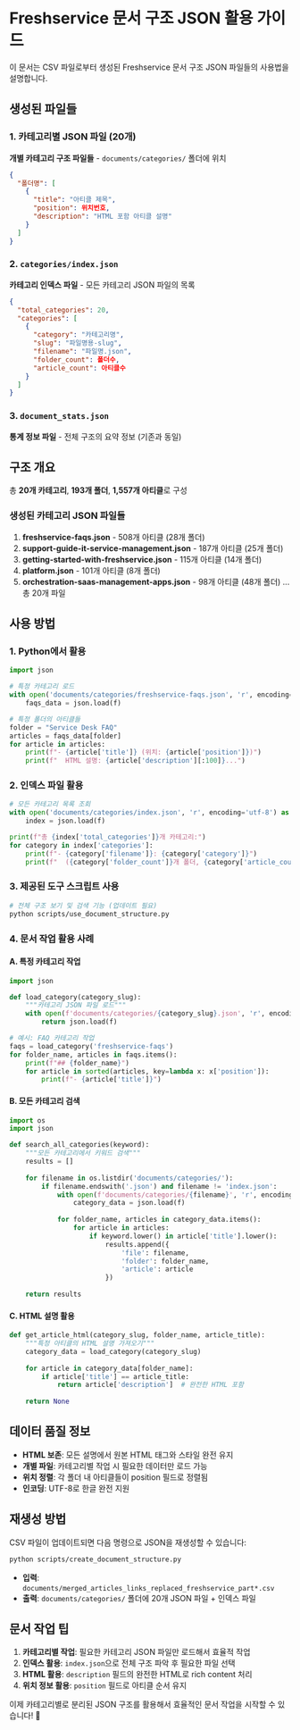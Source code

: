 # Freshservice 문서 구조 JSON 활용 가이드

이 문서는 CSV 파일로부터 생성된 Freshservice 문서 구조 JSON 파일들의 사용법을 설명합니다.

## 생성된 파일들

### 1. 카테고리별 JSON 파일 (20개)
**개별 카테고리 구조 파일들** - `documents/categories/` 폴더에 위치
```json
{
  "폴더명": [
    {
      "title": "아티클 제목",
      "position": 위치번호,
      "description": "HTML 포함 아티클 설명"
    }
  ]
}
```

### 2. `categories/index.json`
**카테고리 인덱스 파일** - 모든 카테고리 JSON 파일의 목록
```json
{
  "total_categories": 20,
  "categories": [
    {
      "category": "카테고리명",
      "slug": "파일명용-slug",
      "filename": "파일명.json",
      "folder_count": 폴더수,
      "article_count": 아티클수
    }
  ]
}
```

### 3. `document_stats.json`
**통계 정보 파일** - 전체 구조의 요약 정보 (기존과 동일)

## 구조 개요

총 **20개 카테고리**, **193개 폴더**, **1,557개 아티클**로 구성

### 생성된 카테고리 JSON 파일들
1. **freshservice-faqs.json** - 508개 아티클 (28개 폴더)
2. **support-guide-it-service-management.json** - 187개 아티클 (25개 폴더)
3. **getting-started-with-freshservice.json** - 115개 아티클 (14개 폴더)
4. **platform.json** - 101개 아티클 (8개 폴더)
5. **orchestration-saas-management-apps.json** - 98개 아티클 (48개 폴더)
... 총 20개 파일

## 사용 방법

### 1. Python에서 활용
```python
import json

# 특정 카테고리 로드
with open('documents/categories/freshservice-faqs.json', 'r', encoding='utf-8') as f:
    faqs_data = json.load(f)

# 특정 폴더의 아티클들
folder = "Service Desk FAQ"
articles = faqs_data[folder]
for article in articles:
    print(f"- {article['title']} (위치: {article['position']})")
    print(f"  HTML 설명: {article['description'][:100]}...")
```

### 2. 인덱스 파일 활용
```python
# 모든 카테고리 목록 조회
with open('documents/categories/index.json', 'r', encoding='utf-8') as f:
    index = json.load(f)

print(f"총 {index['total_categories']}개 카테고리:")
for category in index['categories']:
    print(f"- {category['filename']}: {category['category']}")
    print(f"  ({category['folder_count']}개 폴더, {category['article_count']}개 아티클)")
```

### 3. 제공된 도구 스크립트 사용
```bash
# 전체 구조 보기 및 검색 기능 (업데이트 필요)
python scripts/use_document_structure.py
```

### 4. 문서 작업 활용 사례

#### A. 특정 카테고리 작업
```python
import json

def load_category(category_slug):
    """카테고리 JSON 파일 로드"""
    with open(f'documents/categories/{category_slug}.json', 'r', encoding='utf-8') as f:
        return json.load(f)

# 예시: FAQ 카테고리 작업
faqs = load_category('freshservice-faqs')
for folder_name, articles in faqs.items():
    print(f"## {folder_name}")
    for article in sorted(articles, key=lambda x: x['position']):
        print(f"- {article['title']}")
```

#### B. 모든 카테고리 검색
```python
import os
import json

def search_all_categories(keyword):
    """모든 카테고리에서 키워드 검색"""
    results = []
    
    for filename in os.listdir('documents/categories/'):
        if filename.endswith('.json') and filename != 'index.json':
            with open(f'documents/categories/{filename}', 'r', encoding='utf-8') as f:
                category_data = json.load(f)
            
            for folder_name, articles in category_data.items():
                for article in articles:
                    if keyword.lower() in article['title'].lower():
                        results.append({
                            'file': filename,
                            'folder': folder_name,
                            'article': article
                        })
    
    return results
```

#### C. HTML 설명 활용
```python
def get_article_html(category_slug, folder_name, article_title):
    """특정 아티클의 HTML 설명 가져오기"""
    category_data = load_category(category_slug)
    
    for article in category_data[folder_name]:
        if article['title'] == article_title:
            return article['description']  # 완전한 HTML 포함
    
    return None
```

## 데이터 품질 정보

- **HTML 보존**: 모든 설명에서 원본 HTML 태그와 스타일 완전 유지
- **개별 파일**: 카테고리별 작업 시 필요한 데이터만 로드 가능
- **위치 정렬**: 각 폴더 내 아티클들이 position 필드로 정렬됨
- **인코딩**: UTF-8로 한글 완전 지원

## 재생성 방법

CSV 파일이 업데이트되면 다음 명령으로 JSON을 재생성할 수 있습니다:

```bash
python scripts/create_document_structure.py
```

- **입력**: `documents/merged_articles_links_replaced_freshservice_part*.csv`
- **출력**: `documents/categories/` 폴더에 20개 JSON 파일 + 인덱스 파일

## 문서 작업 팁

1. **카테고리별 작업**: 필요한 카테고리 JSON 파일만 로드해서 효율적 작업
2. **인덱스 활용**: `index.json`으로 전체 구조 파악 후 필요한 파일 선택
3. **HTML 활용**: `description` 필드의 완전한 HTML로 rich content 처리
4. **위치 정보 활용**: `position` 필드로 아티클 순서 유지

이제 카테고리별로 분리된 JSON 구조를 활용해서 효율적인 문서 작업을 시작할 수 있습니다! 🚀